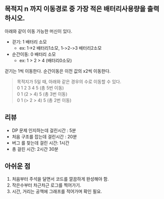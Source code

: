 
## 목적지 n 까지 이동경로 중 가장 적은 배터리사용량을 출력하시오.

아래와 같이 이동 가능한 머신이 있다.
* 걷기: 1 배터리 소모
    * ex: 1->2 배터리1소모, 1->2->3 배터리2소모
* 순간이동: 0 배터리 소모
    * ex: 1 > 2 > 4 (배터리0소모)
    
걷기는 1씩 이동한다.
순간이동은 이전 값의 x2씩 이동한다. 
 
> 목적지가 5일 때, 아래와 같은 경우의 수로 이동할 수 있다.
<br>0 1 2 3 4 5 (총 5번 이동)
<br>0 1 (2 > 4) 5 (총 3번 이동)
<br>0 1 (> 2 > 4) 5 (총 2번 이동)
 

## 리뷰
* DP 문제 인지하는데 걸린시간 : 5분
* 처음 구조를 잡는데 걸린시간 : 20분
* 버그 를 찾는데 걸린 시간: 1시간
* 총 걸린 시간: 2시간 30분

## 아쉬운 점
1. 처음부터 주석을 달면서 코드를 깔끔하게 완성해야 함.
2. 작은수부터 차근차근 로그를 찍어가기.
2. 시간, 거리는 공책에 그래프를 적어가며 확인 필요.
